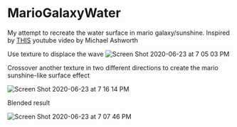 # MarioGalaxyWater
My attempt to recreate the water surface in mario galaxy/sunshine.
Inspired by [THIS] youtube video by Michael Ashworth

Use texture to displace the wave
![Screen Shot 2020-06-23 at 7 05 03 PM](https://user-images.githubusercontent.com/13420668/85397396-0efe1880-b586-11ea-80f3-79944985bd7e.png)

Crossover another texture in two different directions to create the mario sunshine-like surface effect

![Screen Shot 2020-06-23 at 7 16 14 PM](https://user-images.githubusercontent.com/13420668/85397393-0c9bbe80-b586-11ea-880d-eb94ec1e89a9.png)

Blended result

![Screen Shot 2020-06-23 at 7 07 46 PM](https://user-images.githubusercontent.com/13420668/85397410-14f3f980-b586-11ea-98e9-fe2b9fbaa257.png)

[THIS]: https://youtu.be/8rCRsOLiO7k
